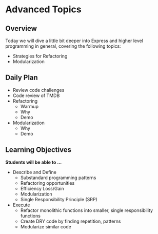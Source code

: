 # Advanced Topics

## Overview

Today we will dive a little bit deeper into Express and higher level programming in general, covering the following topics:

- Strategies for Refactoring
- Modularization

## Daily Plan

- Review code challenges
- Code review of TMDB
- Refactoring
  - Warmup
  - Why
  - Demo
- Modularization
  - Why
  - Demo

## Learning Objectives

**Students will be able to ...**

- Describe and Define  
  - Substandard programming patterns
  - Refactoring opportunities
  - Efficiency Loss/Gain
  - Modularization
  - Single Responsibility Principle (SRP)
- Execute
  - Refactor monolithic functions into smaller, single responsibility functions
  - Create DRY code by finding repetition, patterns
  - Modularize similar code
